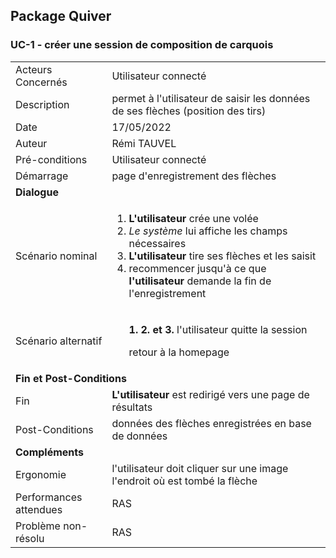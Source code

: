 ## Package Quiver
### UC-1 - créer une session de composition de carquois

<table>
    <tbody>
        <tr>
            <td>
                Acteurs Concernés
            </td>
            <td>
                Utilisateur connecté
            </td>
        </tr>
        <tr>
            <td>
                Description
            </td>
            <td>
                permet à l'utilisateur de saisir les données de ses flèches (position des tirs)
            </td>
        </tr>
        <tr>
            <td>
                Date
            </td>
            <td>
                17/05/2022
            </td>
        </tr>
        <tr>
            <td>
                Auteur
            </td>
            <td>
                Rémi TAUVEL
            </td>
        </tr>
        <tr>
            <td>
                Pré-conditions
            </td>
            <td>
                Utilisateur connecté
            </td>
        </tr>
        <tr>
            <td>
                Démarrage
            </td>
            <td>
                page d'enregistrement des flèches
            </td>
        </tr>
        <tr>
            <td colspan="2">
                <strong>Dialogue</strong>
            </td>
        </tr>
        <tr>
            <td>
                Scénario nominal
            </td>
            <td>
              <ol>
                  <li>
                  <strong>L'utilisateur</strong> crée une volée
                  </li>
                  <li>
                  <em>Le système</em> lui affiche les champs nécessaires
                  </li>
                  <li>
                    <strong>L'utilisateur</strong> tire ses flèches et les saisit
                  </li>
                  <li>
                    recommencer jusqu'à ce que <strong>l'utilisateur</strong> demande la fin de l'enregistrement
                  </li>                  
              </ol>
            </td>
        </tr>
        <tr>
            <td>
                Scénario alternatif
            </td>
            <td>
              <ul style="list-style: none" >
                <strong>1. 2. et 3.</strong> l'utilisateur quitte la session
              </ul>
              <ul>
                retour à la homepage
              </ul>
            </td>
        </tr>
        <tr>
            <td colspan="2">
                <strong>Fin et Post-Conditions</strong>
            </td>
        </tr>
        <tr>
            <td>
                Fin
            </td>
            <td>
                <strong>L'utilisateur</strong> est redirigé vers une page de résultats
            </td>
        </tr>
        <tr>
            <td>
                Post-Conditions
            </td>
            <td>
                données des flèches enregistrées en base de données
            </td>
        </tr>
        <tr>
            <td colspan="2">
                <strong>Compléments</strong>
            </td>
        </tr>
        <tr>
            <td>
                Ergonomie
            </td>
            <td>
                l'utilisateur doit cliquer sur une image l'endroit où est tombé la flèche
            </td>
        </tr>
        <tr>
            <td>
                Performances attendues
            </td>
            <td>
                RAS
            </td>
        </tr>
        <tr>
            <td>
                Problème non-résolu
            </td>
            <td>
                RAS
            </td>
        </tr>
    </tbody>
</table>